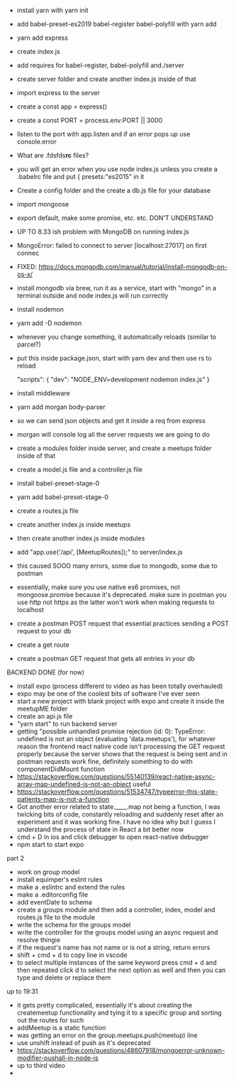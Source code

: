 - install yarn with yarn init
- add babel-preset-es2019 babel-register babel-polyfill with yarn add
- yarn add express
- create index.js
- add requires for babel-register, babel-polyfill and./server
- create server folder and create another index.js inside of that 
- import express to the server
- create a const app = express()
- create a const PORT =  process.env.PORT || 3000
- listen to the port with app.listen and if an error pops up use console.error
- What are .fdsfds**rc** files?
- you will get an error when you use node index.js unless you create a .babelrc file and put { presets:"es2015" in it
- Create a config folder and the create a db.js file for your database 
- import mongoose
- export default, make some promise, etc. etc. DON'T UNDERSTAND
- UP TO 8.33 ish problem with MongoDB on running index.js
- MongoError: failed to connect to server [localhost:27017] on first connec
- FIXED: https://docs.mongodb.com/manual/tutorial/install-mongodb-on-os-x/
- install mongodb via brew, run it as a service, start with "mongo" in a terminal outside and node index.js will run correctly
- install nodemon
- yarn add -D nodemon
- whenever you change something, it automatically reloads (similar to parcel?)
- put this inside package.json, start with yarn dev and then use rs to reload
  
    "scripts": {
        "dev": "NODE_ENV=development nodemon index.js"
    }

- install middleware
- yarn add morgan body-parser
- so we can send json objects and get it inside a req from express
- morgan will console log all the server requests we are going to do
- create a modules folder inside server, and create a meetups folder inside of that
- create a model.js file and a controller.js file
- install babel-preset-stage-0
- yarn add babel-preset-stage-0
- create a routes.js file 
- create another index.js inside meetups
- then create another index.js inside modules
- add "app.use('/api', [MeetupRoutes]);" to server/index.js
- this caused SOOO many errors, some due to mongodb, some due to postman
- essentially, make sure  you use native es6 promises, not mongoose.promise because it's deprecated. make sure in postman you use http not https as the latter won't work when making requests to localhost
- create a postman POST request that essential practices sending a POST request to your db
- create a get route 
- create a postman GET request that gets all entries in your db

BACKEND DONE (for now)

- install expo (process different to video as has been totally overhauled)
- expo may be one of the coolest bits of software I've ever seen
- start a new project with blank project with expo and create it inside the meetupME folder
- create an api.js file
- "yarn start" to run backend server
- getting "possible unhandled promise rejection (id: 0): TypeError: undefined is not an object (evaluating 'data.meetups'), for whatever reason the frontend react native code isn't processing the GET request properly because the server shows that the request is being sent and in postman requests work fine, definitely something to do with componentDidMount function
- https://stackoverflow.com/questions/55140139/react-native-async-array-map-undefined-is-not-an-object useful
- https://stackoverflow.com/questions/51534747/typeerror-this-state-patients-map-is-not-a-function
- Got another error related to state.____.map not being a function, I was twicking bits of code, constantly reloading and suddenly reset after an experiment and it was working fine. I have no idea why but I guess I understand the process of state in React a bit better now
- cmd + D in ios and click debugger to open react-native debugger
- npm start to start expo

part 2
- work on group model
- install equimper's eslint rules
- make a .eslintrc and extend the rules
- make a .editorconfig file 
- add eventDate to schema
- create a groups module and then add a controller, index, model and routes.js file to the module
- write the schema for the groups model
- write the controller for the groups model using an async request and resolve thingie
- if the request's name has not name or is not a string, return errors
- shift + cmd + d to copy line in vscode
- to select multiple instances of the same keyword press cmd + d and then repeated click d to select the next option as well and then you can type and delete or replace them

up to 19:31

- it gets pretty complicated, essentially it's about creating the createmeetup functionality and tying it to a specific group and sorting out the routes for such
- addMeetup is a static function 
- was getting an error on the group.meetups.push(meetup) line
- use unshift instead of push as it's deprecated
- https://stackoverflow.com/questions/48607918/mongoerror-unknown-modifier-pushall-in-node-js
- up to third video 
- 
